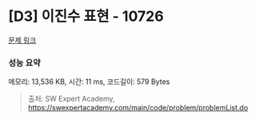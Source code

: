 # [D3] 이진수 표현 - 10726 

[문제 링크](https://swexpertacademy.com/main/code/problem/problemDetail.do?contestProbId=AXRSXf_a9qsDFAXS) 

### 성능 요약

메모리: 13,536 KB, 시간: 11 ms, 코드길이: 579 Bytes



> 출처: SW Expert Academy, https://swexpertacademy.com/main/code/problem/problemList.do